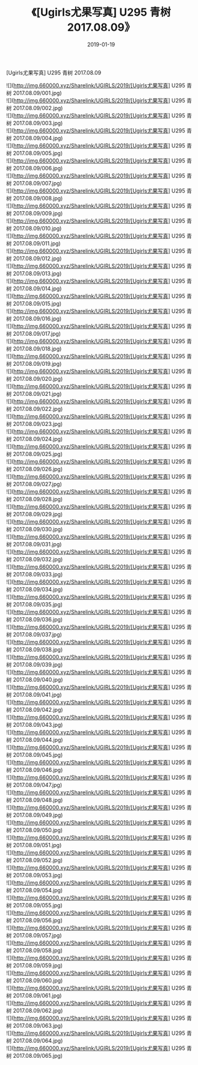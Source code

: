 ﻿---
layout: post
title:  《[Ugirls尤果写真] U295 青树 2017.08.09》
date:   2019-01-19
img: http://img.660000.xyz/Sharelink/UGIRLS/2019/[Ugirls尤果写真] U295 青树 2017.08.09/000.jpg
categories: [美女, 清纯, 唯美]
---

[Ugirls尤果写真] U295 青树 2017.08.09

 ![](http://img.660000.xyz/Sharelink/UGIRLS/2019/[Ugirls尤果写真] U295 青树 2017.08.09/001.jpg) <br>![](http://img.660000.xyz/Sharelink/UGIRLS/2019/[Ugirls尤果写真] U295 青树 2017.08.09/002.jpg) <br>![](http://img.660000.xyz/Sharelink/UGIRLS/2019/[Ugirls尤果写真] U295 青树 2017.08.09/003.jpg) <br>![](http://img.660000.xyz/Sharelink/UGIRLS/2019/[Ugirls尤果写真] U295 青树 2017.08.09/004.jpg) <br>![](http://img.660000.xyz/Sharelink/UGIRLS/2019/[Ugirls尤果写真] U295 青树 2017.08.09/005.jpg) <br>![](http://img.660000.xyz/Sharelink/UGIRLS/2019/[Ugirls尤果写真] U295 青树 2017.08.09/006.jpg) <br>![](http://img.660000.xyz/Sharelink/UGIRLS/2019/[Ugirls尤果写真] U295 青树 2017.08.09/007.jpg) <br>![](http://img.660000.xyz/Sharelink/UGIRLS/2019/[Ugirls尤果写真] U295 青树 2017.08.09/008.jpg) <br>![](http://img.660000.xyz/Sharelink/UGIRLS/2019/[Ugirls尤果写真] U295 青树 2017.08.09/009.jpg) <br>![](http://img.660000.xyz/Sharelink/UGIRLS/2019/[Ugirls尤果写真] U295 青树 2017.08.09/010.jpg) <br>![](http://img.660000.xyz/Sharelink/UGIRLS/2019/[Ugirls尤果写真] U295 青树 2017.08.09/011.jpg) <br>![](http://img.660000.xyz/Sharelink/UGIRLS/2019/[Ugirls尤果写真] U295 青树 2017.08.09/012.jpg) <br>![](http://img.660000.xyz/Sharelink/UGIRLS/2019/[Ugirls尤果写真] U295 青树 2017.08.09/013.jpg) <br>![](http://img.660000.xyz/Sharelink/UGIRLS/2019/[Ugirls尤果写真] U295 青树 2017.08.09/014.jpg) <br>![](http://img.660000.xyz/Sharelink/UGIRLS/2019/[Ugirls尤果写真] U295 青树 2017.08.09/015.jpg) <br>![](http://img.660000.xyz/Sharelink/UGIRLS/2019/[Ugirls尤果写真] U295 青树 2017.08.09/016.jpg) <br>![](http://img.660000.xyz/Sharelink/UGIRLS/2019/[Ugirls尤果写真] U295 青树 2017.08.09/017.jpg) <br>![](http://img.660000.xyz/Sharelink/UGIRLS/2019/[Ugirls尤果写真] U295 青树 2017.08.09/018.jpg) <br>![](http://img.660000.xyz/Sharelink/UGIRLS/2019/[Ugirls尤果写真] U295 青树 2017.08.09/019.jpg) <br>![](http://img.660000.xyz/Sharelink/UGIRLS/2019/[Ugirls尤果写真] U295 青树 2017.08.09/020.jpg) <br>![](http://img.660000.xyz/Sharelink/UGIRLS/2019/[Ugirls尤果写真] U295 青树 2017.08.09/021.jpg) <br>![](http://img.660000.xyz/Sharelink/UGIRLS/2019/[Ugirls尤果写真] U295 青树 2017.08.09/022.jpg) <br>![](http://img.660000.xyz/Sharelink/UGIRLS/2019/[Ugirls尤果写真] U295 青树 2017.08.09/023.jpg) <br>![](http://img.660000.xyz/Sharelink/UGIRLS/2019/[Ugirls尤果写真] U295 青树 2017.08.09/024.jpg) <br>![](http://img.660000.xyz/Sharelink/UGIRLS/2019/[Ugirls尤果写真] U295 青树 2017.08.09/025.jpg) <br>![](http://img.660000.xyz/Sharelink/UGIRLS/2019/[Ugirls尤果写真] U295 青树 2017.08.09/026.jpg) <br>![](http://img.660000.xyz/Sharelink/UGIRLS/2019/[Ugirls尤果写真] U295 青树 2017.08.09/027.jpg) <br>![](http://img.660000.xyz/Sharelink/UGIRLS/2019/[Ugirls尤果写真] U295 青树 2017.08.09/028.jpg) <br>![](http://img.660000.xyz/Sharelink/UGIRLS/2019/[Ugirls尤果写真] U295 青树 2017.08.09/029.jpg) <br>![](http://img.660000.xyz/Sharelink/UGIRLS/2019/[Ugirls尤果写真] U295 青树 2017.08.09/030.jpg) <br>![](http://img.660000.xyz/Sharelink/UGIRLS/2019/[Ugirls尤果写真] U295 青树 2017.08.09/031.jpg) <br>![](http://img.660000.xyz/Sharelink/UGIRLS/2019/[Ugirls尤果写真] U295 青树 2017.08.09/032.jpg) <br>![](http://img.660000.xyz/Sharelink/UGIRLS/2019/[Ugirls尤果写真] U295 青树 2017.08.09/033.jpg) <br>![](http://img.660000.xyz/Sharelink/UGIRLS/2019/[Ugirls尤果写真] U295 青树 2017.08.09/034.jpg) <br>![](http://img.660000.xyz/Sharelink/UGIRLS/2019/[Ugirls尤果写真] U295 青树 2017.08.09/035.jpg) <br>![](http://img.660000.xyz/Sharelink/UGIRLS/2019/[Ugirls尤果写真] U295 青树 2017.08.09/036.jpg) <br>![](http://img.660000.xyz/Sharelink/UGIRLS/2019/[Ugirls尤果写真] U295 青树 2017.08.09/037.jpg) <br>![](http://img.660000.xyz/Sharelink/UGIRLS/2019/[Ugirls尤果写真] U295 青树 2017.08.09/038.jpg) <br>![](http://img.660000.xyz/Sharelink/UGIRLS/2019/[Ugirls尤果写真] U295 青树 2017.08.09/039.jpg) <br>![](http://img.660000.xyz/Sharelink/UGIRLS/2019/[Ugirls尤果写真] U295 青树 2017.08.09/040.jpg) <br>![](http://img.660000.xyz/Sharelink/UGIRLS/2019/[Ugirls尤果写真] U295 青树 2017.08.09/041.jpg) <br>![](http://img.660000.xyz/Sharelink/UGIRLS/2019/[Ugirls尤果写真] U295 青树 2017.08.09/042.jpg) <br>![](http://img.660000.xyz/Sharelink/UGIRLS/2019/[Ugirls尤果写真] U295 青树 2017.08.09/043.jpg) <br>![](http://img.660000.xyz/Sharelink/UGIRLS/2019/[Ugirls尤果写真] U295 青树 2017.08.09/044.jpg) <br>![](http://img.660000.xyz/Sharelink/UGIRLS/2019/[Ugirls尤果写真] U295 青树 2017.08.09/045.jpg) <br>![](http://img.660000.xyz/Sharelink/UGIRLS/2019/[Ugirls尤果写真] U295 青树 2017.08.09/046.jpg) <br>![](http://img.660000.xyz/Sharelink/UGIRLS/2019/[Ugirls尤果写真] U295 青树 2017.08.09/047.jpg) <br>![](http://img.660000.xyz/Sharelink/UGIRLS/2019/[Ugirls尤果写真] U295 青树 2017.08.09/048.jpg) <br>![](http://img.660000.xyz/Sharelink/UGIRLS/2019/[Ugirls尤果写真] U295 青树 2017.08.09/049.jpg) <br>![](http://img.660000.xyz/Sharelink/UGIRLS/2019/[Ugirls尤果写真] U295 青树 2017.08.09/050.jpg) <br>![](http://img.660000.xyz/Sharelink/UGIRLS/2019/[Ugirls尤果写真] U295 青树 2017.08.09/051.jpg) <br>![](http://img.660000.xyz/Sharelink/UGIRLS/2019/[Ugirls尤果写真] U295 青树 2017.08.09/052.jpg) <br>![](http://img.660000.xyz/Sharelink/UGIRLS/2019/[Ugirls尤果写真] U295 青树 2017.08.09/053.jpg) <br>![](http://img.660000.xyz/Sharelink/UGIRLS/2019/[Ugirls尤果写真] U295 青树 2017.08.09/054.jpg) <br>![](http://img.660000.xyz/Sharelink/UGIRLS/2019/[Ugirls尤果写真] U295 青树 2017.08.09/055.jpg) <br>![](http://img.660000.xyz/Sharelink/UGIRLS/2019/[Ugirls尤果写真] U295 青树 2017.08.09/056.jpg) <br>![](http://img.660000.xyz/Sharelink/UGIRLS/2019/[Ugirls尤果写真] U295 青树 2017.08.09/057.jpg) <br>![](http://img.660000.xyz/Sharelink/UGIRLS/2019/[Ugirls尤果写真] U295 青树 2017.08.09/058.jpg) <br>![](http://img.660000.xyz/Sharelink/UGIRLS/2019/[Ugirls尤果写真] U295 青树 2017.08.09/059.jpg) <br>![](http://img.660000.xyz/Sharelink/UGIRLS/2019/[Ugirls尤果写真] U295 青树 2017.08.09/060.jpg) <br>![](http://img.660000.xyz/Sharelink/UGIRLS/2019/[Ugirls尤果写真] U295 青树 2017.08.09/061.jpg) <br>![](http://img.660000.xyz/Sharelink/UGIRLS/2019/[Ugirls尤果写真] U295 青树 2017.08.09/062.jpg) <br>![](http://img.660000.xyz/Sharelink/UGIRLS/2019/[Ugirls尤果写真] U295 青树 2017.08.09/063.jpg) <br>![](http://img.660000.xyz/Sharelink/UGIRLS/2019/[Ugirls尤果写真] U295 青树 2017.08.09/064.jpg) <br>![](http://img.660000.xyz/Sharelink/UGIRLS/2019/[Ugirls尤果写真] U295 青树 2017.08.09/065.jpg) <br>